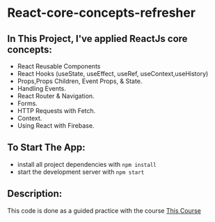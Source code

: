 # React-core-concepts-refresher

## In This Project, I've applied ReactJs core concepts:

- React Reusable Components
- React Hooks (useState, useEffect, useRef, useContext,useHistory)
- Props,Props Children, Event Props, & State.
- Handling Events.
- React Router & Navigation.
- Forms.
- HTTP Requests with Fetch.
- Context.
- Using React with Firebase.

## To Start The App:

- install all project dependencies with `npm install`
- start the development server with `npm start`

## Description:

This code is done as a guided practice with the course [This Course](https://www.udemy.com/course/react-the-complete-guide-incl-redux)
